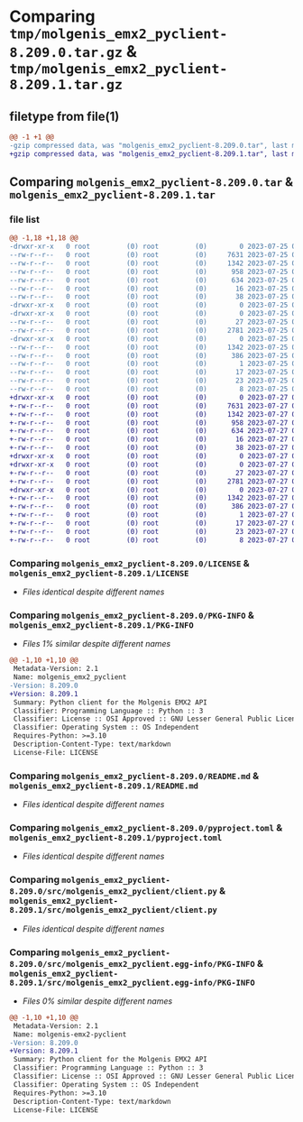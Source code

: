 # Comparing `tmp/molgenis_emx2_pyclient-8.209.0.tar.gz` & `tmp/molgenis_emx2_pyclient-8.209.1.tar.gz`

## filetype from file(1)

```diff
@@ -1 +1 @@
-gzip compressed data, was "molgenis_emx2_pyclient-8.209.0.tar", last modified: Tue Jul 25 08:53:04 2023, max compression
+gzip compressed data, was "molgenis_emx2_pyclient-8.209.1.tar", last modified: Thu Jul 27 08:27:37 2023, max compression
```

## Comparing `molgenis_emx2_pyclient-8.209.0.tar` & `molgenis_emx2_pyclient-8.209.1.tar`

### file list

```diff
@@ -1,18 +1,18 @@
-drwxr-xr-x   0 root         (0) root         (0)        0 2023-07-25 08:53:04.747799 molgenis_emx2_pyclient-8.209.0/
--rw-r--r--   0 root         (0) root         (0)     7631 2023-07-25 08:42:39.000000 molgenis_emx2_pyclient-8.209.0/LICENSE
--rw-r--r--   0 root         (0) root         (0)     1342 2023-07-25 08:53:04.747799 molgenis_emx2_pyclient-8.209.0/PKG-INFO
--rw-r--r--   0 root         (0) root         (0)      958 2023-07-25 08:42:39.000000 molgenis_emx2_pyclient-8.209.0/README.md
--rw-r--r--   0 root         (0) root         (0)      634 2023-07-25 08:42:39.000000 molgenis_emx2_pyclient-8.209.0/pyproject.toml
--rw-r--r--   0 root         (0) root         (0)       16 2023-07-25 08:42:39.000000 molgenis_emx2_pyclient-8.209.0/requirements.txt
--rw-r--r--   0 root         (0) root         (0)       38 2023-07-25 08:53:04.747799 molgenis_emx2_pyclient-8.209.0/setup.cfg
-drwxr-xr-x   0 root         (0) root         (0)        0 2023-07-25 08:53:04.743799 molgenis_emx2_pyclient-8.209.0/src/
-drwxr-xr-x   0 root         (0) root         (0)        0 2023-07-25 08:53:04.747799 molgenis_emx2_pyclient-8.209.0/src/molgenis_emx2_pyclient/
--rw-r--r--   0 root         (0) root         (0)       27 2023-07-25 08:42:39.000000 molgenis_emx2_pyclient-8.209.0/src/molgenis_emx2_pyclient/__init__.py
--rw-r--r--   0 root         (0) root         (0)     2781 2023-07-25 08:42:39.000000 molgenis_emx2_pyclient-8.209.0/src/molgenis_emx2_pyclient/client.py
-drwxr-xr-x   0 root         (0) root         (0)        0 2023-07-25 08:53:04.747799 molgenis_emx2_pyclient-8.209.0/src/molgenis_emx2_pyclient.egg-info/
--rw-r--r--   0 root         (0) root         (0)     1342 2023-07-25 08:53:04.000000 molgenis_emx2_pyclient-8.209.0/src/molgenis_emx2_pyclient.egg-info/PKG-INFO
--rw-r--r--   0 root         (0) root         (0)      386 2023-07-25 08:53:04.000000 molgenis_emx2_pyclient-8.209.0/src/molgenis_emx2_pyclient.egg-info/SOURCES.txt
--rw-r--r--   0 root         (0) root         (0)        1 2023-07-25 08:53:04.000000 molgenis_emx2_pyclient-8.209.0/src/molgenis_emx2_pyclient.egg-info/dependency_links.txt
--rw-r--r--   0 root         (0) root         (0)       17 2023-07-25 08:53:04.000000 molgenis_emx2_pyclient-8.209.0/src/molgenis_emx2_pyclient.egg-info/requires.txt
--rw-r--r--   0 root         (0) root         (0)       23 2023-07-25 08:53:04.000000 molgenis_emx2_pyclient-8.209.0/src/molgenis_emx2_pyclient.egg-info/top_level.txt
--rw-r--r--   0 root         (0) root         (0)        8 2023-07-25 08:48:54.000000 molgenis_emx2_pyclient-8.209.0/version.txt
+drwxr-xr-x   0 root         (0) root         (0)        0 2023-07-27 08:27:37.645169 molgenis_emx2_pyclient-8.209.1/
+-rw-r--r--   0 root         (0) root         (0)     7631 2023-07-27 08:16:31.000000 molgenis_emx2_pyclient-8.209.1/LICENSE
+-rw-r--r--   0 root         (0) root         (0)     1342 2023-07-27 08:27:37.645169 molgenis_emx2_pyclient-8.209.1/PKG-INFO
+-rw-r--r--   0 root         (0) root         (0)      958 2023-07-27 08:16:31.000000 molgenis_emx2_pyclient-8.209.1/README.md
+-rw-r--r--   0 root         (0) root         (0)      634 2023-07-27 08:16:31.000000 molgenis_emx2_pyclient-8.209.1/pyproject.toml
+-rw-r--r--   0 root         (0) root         (0)       16 2023-07-27 08:16:31.000000 molgenis_emx2_pyclient-8.209.1/requirements.txt
+-rw-r--r--   0 root         (0) root         (0)       38 2023-07-27 08:27:37.645169 molgenis_emx2_pyclient-8.209.1/setup.cfg
+drwxr-xr-x   0 root         (0) root         (0)        0 2023-07-27 08:27:37.641169 molgenis_emx2_pyclient-8.209.1/src/
+drwxr-xr-x   0 root         (0) root         (0)        0 2023-07-27 08:27:37.645169 molgenis_emx2_pyclient-8.209.1/src/molgenis_emx2_pyclient/
+-rw-r--r--   0 root         (0) root         (0)       27 2023-07-27 08:16:31.000000 molgenis_emx2_pyclient-8.209.1/src/molgenis_emx2_pyclient/__init__.py
+-rw-r--r--   0 root         (0) root         (0)     2781 2023-07-27 08:16:31.000000 molgenis_emx2_pyclient-8.209.1/src/molgenis_emx2_pyclient/client.py
+drwxr-xr-x   0 root         (0) root         (0)        0 2023-07-27 08:27:37.645169 molgenis_emx2_pyclient-8.209.1/src/molgenis_emx2_pyclient.egg-info/
+-rw-r--r--   0 root         (0) root         (0)     1342 2023-07-27 08:27:37.000000 molgenis_emx2_pyclient-8.209.1/src/molgenis_emx2_pyclient.egg-info/PKG-INFO
+-rw-r--r--   0 root         (0) root         (0)      386 2023-07-27 08:27:37.000000 molgenis_emx2_pyclient-8.209.1/src/molgenis_emx2_pyclient.egg-info/SOURCES.txt
+-rw-r--r--   0 root         (0) root         (0)        1 2023-07-27 08:27:37.000000 molgenis_emx2_pyclient-8.209.1/src/molgenis_emx2_pyclient.egg-info/dependency_links.txt
+-rw-r--r--   0 root         (0) root         (0)       17 2023-07-27 08:27:37.000000 molgenis_emx2_pyclient-8.209.1/src/molgenis_emx2_pyclient.egg-info/requires.txt
+-rw-r--r--   0 root         (0) root         (0)       23 2023-07-27 08:27:37.000000 molgenis_emx2_pyclient-8.209.1/src/molgenis_emx2_pyclient.egg-info/top_level.txt
+-rw-r--r--   0 root         (0) root         (0)        8 2023-07-27 08:23:19.000000 molgenis_emx2_pyclient-8.209.1/version.txt
```

### Comparing `molgenis_emx2_pyclient-8.209.0/LICENSE` & `molgenis_emx2_pyclient-8.209.1/LICENSE`

 * *Files identical despite different names*

### Comparing `molgenis_emx2_pyclient-8.209.0/PKG-INFO` & `molgenis_emx2_pyclient-8.209.1/PKG-INFO`

 * *Files 1% similar despite different names*

```diff
@@ -1,10 +1,10 @@
 Metadata-Version: 2.1
 Name: molgenis_emx2_pyclient
-Version: 8.209.0
+Version: 8.209.1
 Summary: Python client for the Molgenis EMX2 API
 Classifier: Programming Language :: Python :: 3
 Classifier: License :: OSI Approved :: GNU Lesser General Public License v3 (LGPLv3)
 Classifier: Operating System :: OS Independent
 Requires-Python: >=3.10
 Description-Content-Type: text/markdown
 License-File: LICENSE
```

### Comparing `molgenis_emx2_pyclient-8.209.0/README.md` & `molgenis_emx2_pyclient-8.209.1/README.md`

 * *Files identical despite different names*

### Comparing `molgenis_emx2_pyclient-8.209.0/pyproject.toml` & `molgenis_emx2_pyclient-8.209.1/pyproject.toml`

 * *Files identical despite different names*

### Comparing `molgenis_emx2_pyclient-8.209.0/src/molgenis_emx2_pyclient/client.py` & `molgenis_emx2_pyclient-8.209.1/src/molgenis_emx2_pyclient/client.py`

 * *Files identical despite different names*

### Comparing `molgenis_emx2_pyclient-8.209.0/src/molgenis_emx2_pyclient.egg-info/PKG-INFO` & `molgenis_emx2_pyclient-8.209.1/src/molgenis_emx2_pyclient.egg-info/PKG-INFO`

 * *Files 0% similar despite different names*

```diff
@@ -1,10 +1,10 @@
 Metadata-Version: 2.1
 Name: molgenis-emx2-pyclient
-Version: 8.209.0
+Version: 8.209.1
 Summary: Python client for the Molgenis EMX2 API
 Classifier: Programming Language :: Python :: 3
 Classifier: License :: OSI Approved :: GNU Lesser General Public License v3 (LGPLv3)
 Classifier: Operating System :: OS Independent
 Requires-Python: >=3.10
 Description-Content-Type: text/markdown
 License-File: LICENSE
```


